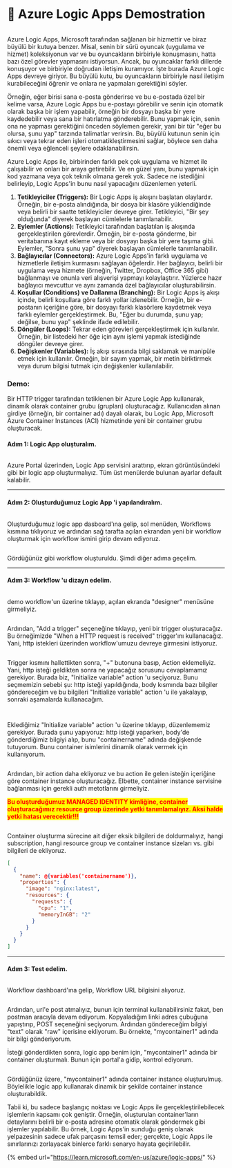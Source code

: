 # 💪 Azure Logic Apps Demostration

<figure><img src="../.gitbook/assets/azure-logic-apps.webp" alt=""><figcaption></figcaption></figure>

Azure Logic Apps, Microsoft tarafından sağlanan bir hizmettir ve biraz büyülü bir kutuya benzer. Misal, senin bir sürü oyuncak (uygulama ve hizmet) koleksiyonun var ve bu oyuncakların birbiriyle konuşmasını, hatta bazı özel görevler yapmasını istiyorsun. Ancak, bu oyuncaklar farklı dillerde konuşuyor ve birbiriyle doğrudan iletişim kuramıyor. İşte burada Azure Logic Apps devreye giriyor. Bu büyülü kutu, bu oyuncakların birbiriyle nasıl iletişim kurabileceğini öğrenir ve onlara ne yapmaları gerektiğini söyler.

Örneğin, eğer birisi sana e-posta gönderirse ve bu e-postada özel bir kelime varsa, Azure Logic Apps bu e-postayı görebilir ve senin için otomatik olarak başka bir işlem yapabilir, örneğin bir dosyayı başka bir yere kaydedebilir veya sana bir hatırlatma gönderebilir. Bunu yapmak için, senin ona ne yapması gerektiğini önceden söylemen gerekir, yani bir tür "eğer bu olursa, şunu yap" tarzında talimatlar verirsin. Bu, büyülü kutunun senin için sıkıcı veya tekrar eden işleri otomatikleştirmesini sağlar, böylece sen daha önemli veya eğlenceli şeylere odaklanabilirsin.

Azure Logic Apps ile, birbirinden farklı pek çok uygulama ve hizmet ile çalışabilir ve onları bir araya getirebilir. Ve en güzel yanı, bunu yapmak için kod yazmana veya çok teknik olmana gerek yok. Sadece ne istediğini belirleyip, Logic Apps'in bunu nasıl yapacağını düzenlemen yeterli.



1. **Tetikleyiciler (Triggers):** Bir Logic Apps iş akışını başlatan olaylardır. Örneğin, bir e-posta alındığında, bir dosya bir klasöre yüklendiğinde veya belirli bir saatte tetikleyiciler devreye girer. Tetikleyici, "Bir şey olduğunda" diyerek başlayan cümlelerle tanımlanabilir.
2. **Eylemler (Actions):** Tetikleyici tarafından başlatılan iş akışında gerçekleştirilen görevlerdir. Örneğin, bir e-posta gönderme, bir veritabanına kayıt ekleme veya bir dosyayı başka bir yere taşıma gibi. Eylemler, "Sonra şunu yap" diyerek başlayan cümlelerle tanımlanabilir.
3. **Bağlayıcılar (Connectors):** Azure Logic Apps'in farklı uygulama ve hizmetlerle iletişim kurmasını sağlayan öğelerdir. Her bağlayıcı, belirli bir uygulama veya hizmete (örneğin, Twitter, Dropbox, Office 365 gibi) bağlanmayı ve onunla veri alışverişi yapmayı kolaylaştırır. Yüzlerce hazır bağlayıcı mevcuttur ve aynı zamanda özel bağlayıcılar oluşturabilirsin.
4. **Koşullar (Conditions) ve Dallanma (Branching):** Bir Logic Apps iş akışı içinde, belirli koşullara göre farklı yollar izlenebilir. Örneğin, bir e-postanın içeriğine göre, bir dosyayı farklı klasörlere kaydetmek veya farklı eylemler gerçekleştirmek. Bu, "Eğer bu durumda, şunu yap; değilse, bunu yap" şeklinde ifade edilebilir.
5. **Döngüler (Loops):** Tekrar eden görevleri gerçekleştirmek için kullanılır. Örneğin, bir listedeki her öğe için aynı işlemi yapmak istediğinde döngüler devreye girer.
6. **Değişkenler (Variables):** İş akışı sırasında bilgi saklamak ve manipüle etmek için kullanılır. Örneğin, bir sayım yapmak, bir metin biriktirmek veya durum bilgisi tutmak için değişkenler kullanılabilir.



### Demo:

Bir HTTP trigger tarafından tetiklenen bir Azure Logic App kullanarak, dinamik olarak container grubu (grupları) oluşturacağız. Kullanıcıdan alınan girdiye (örneğin, bir container adı) dayalı olarak, bu Logic App, Microsoft Azure Container Instances (ACI) hizmetinde yeni bir container grubu oluşturacak.

#### Adım 1: Logic App oluşturalım.

<figure><img src="../.gitbook/assets/image.png" alt=""><figcaption></figcaption></figure>

Azure Portal üzerinden, Logic App servisini arattırıp, ekran görüntüsündeki gibi bir logic app oluşturmalıyız. Tüm üst menülerde bulunan ayarlar default kalabilir.&#x20;

***

#### Adım 2: Oluşturduğumuz Logic App 'i yapılandıralım.

<figure><img src="../.gitbook/assets/image (1).png" alt=""><figcaption></figcaption></figure>

Oluşturduğumuz logic app dasboard'ına gelip, sol menüden, Workflows kısmına tıklıyoruz ve ardından sağ tarafta açılan ekrandan yeni bir workflow oluşturmak için workflow ismini girip devam ediyoruz.

<figure><img src="../.gitbook/assets/image (2).png" alt=""><figcaption></figcaption></figure>

Gördüğünüz gibi workflow oluşturuldu. Şimdi diğer adıma geçelim.

***

#### Adım 3: Workflow 'u dizayn edelim.

<figure><img src="../.gitbook/assets/image (3).png" alt=""><figcaption></figcaption></figure>

demo workflow'un üzerine tıklayıp, açılan ekranda "designer" menüsüne girmeliyiz.

<figure><img src="../.gitbook/assets/image (4).png" alt=""><figcaption></figcaption></figure>

Ardından, "Add a trigger" seçeneğine tıklayıp, yeni bir trigger oluşturacağız. Bu örneğimizde "When a HTTP request is received" trigger'ını kullanacağız. Yani, http istekleri üzerinden workflow'umuzu devreye girmesini istiyoruz.

<figure><img src="../.gitbook/assets/image (5).png" alt=""><figcaption></figcaption></figure>

Trigger kısmını hallettikten sonra, "+" butonuna basıp, Action eklemeliyiz. Yani, http isteği geldikten sonra ne yapacağız sorusunu cevaplamamız gerekiyor. Burada biz, "Initialize variable" action 'u seçiyoruz. Bunu seçmemizin sebebi şu: http isteği yapıldığında, body kısmında bazı bilgiler göndereceğim ve bu bilgileri "Initialize variable" action 'u ile yakalayıp, sonraki aşamalarda kullanacağım.

<figure><img src="../.gitbook/assets/image (6).png" alt=""><figcaption></figcaption></figure>

<figure><img src="../.gitbook/assets/image (7).png" alt=""><figcaption></figcaption></figure>

Eklediğimiz "Initialize variable" action 'u üzerine tıklayıp, düzenlememiz gerekiyor. Burada şunu yapıyoruz: http isteği yaparken, body'de gönderdiğimiz bilgiyi alıp, bunu "containername" adında değişkende tutuyorum. Bunu container isimlerini dinamik olarak vermek için kullanıyorum.

<figure><img src="../.gitbook/assets/image (9).png" alt=""><figcaption></figcaption></figure>

Ardından, bir action daha ekliyoruz ve bu action ile gelen isteğin içeriğine göre container instance oluşturacağız. Elbette, container instance servisine bağlanması için gerekli auth metotlarını girmeliyiz.&#x20;

<mark style="color:red;">**Bu oluşturduğumuz MANAGED IDENTITY kimliğine, container oluşturacağımız resource group üzerinde yetki tanımlamalıyız. Aksi halde yetki hatası verecektir!!!**</mark>

<figure><img src="../.gitbook/assets/image (10).png" alt=""><figcaption></figcaption></figure>

Container oluşturma sürecine ait diğer eksik bilgileri de doldurmalıyız, hangi subscription, hangi resource group ve container instance sizeları vs. gibi bilgileri de ekliyoruz.

```json
[
  {
    "name": @{variables('containername')},
    "properties": {
      "image": "nginx:latest",
      "resources": {
        "requests": {
          "cpu": "1",
          "memoryInGB": "2"
        }
      }
    }
  }
]
```

***

#### Adım 3: Test edelim.

<figure><img src="../.gitbook/assets/image (11).png" alt=""><figcaption></figcaption></figure>

Workflow dashboard'ına gelip, Workflow URL bilgisini alıyoruz.&#x20;

<figure><img src="../.gitbook/assets/image (7) (2).png" alt=""><figcaption></figcaption></figure>

Ardından, url'e post atmalıyız, bunun için terminal kullanabilirsiniz fakat, ben postman aracıyla devam ediyorum. Kopyaladığım linki adres çubuğuna yapıştırıp, POST seçeneğini seçiyorum. Ardından göndereceğim bilgiyi "text" olarak "raw" içerisine ekliyorum. Bu örnekte, "mycontainer1" adında bir bilgi gönderiyorum.&#x20;

İsteği gönderdikten sonra, logic app benim için, "mycontainer1" adında bir container oluşturmalı. Bunun için portal'a gidip, kontrol ediyorum.



<figure><img src="../.gitbook/assets/image (14).png" alt=""><figcaption></figcaption></figure>

Gördüğünüz üzere, "mycontainer1" adında container instance oluşturulmuş. Böylelikle logic app kullanarak dinamik bir şekilde container instance oluşturabildik.&#x20;



Tabii ki, bu sadece başlangıç noktası ve Logic Apps ile gerçekleştirilebilecek işlemlerin kapsamı çok geniştir. Örneğin, oluşturulan container'ların detaylarını belirli bir e-posta adresine otomatik olarak göndermek gibi işlemler yapılabilir. Bu örnek, Logic Apps'in sunduğu geniş olanak yelpazesinin sadece ufak parçasını temsil eder; gerçekte, Logic Apps ile sınırlarınızı zorlayacak binlerce farklı senaryo hayata geçirilebilir.

{% embed url="https://learn.microsoft.com/en-us/azure/logic-apps/" %}

